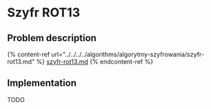 # Szyfr ROT13

## Problem description

{% content-ref url="../../../../algorithms/algorytmy-szyfrowania/szyfr-rot13.md" %}
[szyfr-rot13.md](../../../../algorithms/algorytmy-szyfrowania/szyfr-rot13.md)
{% endcontent-ref %}

## Implementation

TODO
